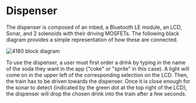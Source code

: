 # Dispenser
The dispenser is composed of an mbed, a Bluetooth LE module, an LCD, Sonar, and 2 solenoids with their driving MOSFETs. 
The following black diagram provides a simple representation of how these are connected.

![4180 block diagram](https://user-images.githubusercontent.com/46701545/145703055-f64e3d48-0edb-41c2-990a-2bac41b045a4.png)

To use the dispenser, a user must first order a drink by typing in the name of the soda they want in the app ("coke" or "sprite" in this case). A light will come on in the upper left of the corresponding selection on the LCD.
Then, the train has to be driven towards the dispenser. Once it is close enough for the sonar to detect (indicated by the green dot at the top right of the LCD), the dispenser will drop the chosen drink into the train after a few seconds. 
